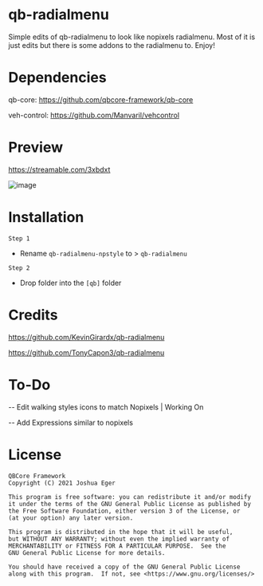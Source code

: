# qb-radialmenu
Simple edits of qb-radialmenu to look like nopixels radialmenu. Most of it is just edits but there is some addons to the radialmenu to. Enjoy!

# Dependencies
qb-core: https://github.com/qbcore-framework/qb-core

veh-control: https://github.com/Manvaril/vehcontrol

# Preview
https://streamable.com/3xbdxt

![image](https://user-images.githubusercontent.com/108560629/179027979-53b7a925-159e-4dc7-a3f1-49cd05fed857.png)

# Installation
```Step 1```
- Rename ```qb-radialmenu-npstyle``` to > ```qb-radialmenu```

```Step 2```
- Drop folder into the ```[qb]``` folder

# Credits

https://github.com/KevinGirardx/qb-radialmenu

https://github.com/TonyCapon3/qb-radialmenu

# To-Do
-- Edit walking styles icons to match Nopixels | Working On

-- Add Expressions similar to nopixels

# License

    QBCore Framework
    Copyright (C) 2021 Joshua Eger

    This program is free software: you can redistribute it and/or modify
    it under the terms of the GNU General Public License as published by
    the Free Software Foundation, either version 3 of the License, or
    (at your option) any later version.

    This program is distributed in the hope that it will be useful,
    but WITHOUT ANY WARRANTY; without even the implied warranty of
    MERCHANTABILITY or FITNESS FOR A PARTICULAR PURPOSE.  See the
    GNU General Public License for more details.

    You should have received a copy of the GNU General Public License
    along with this program.  If not, see <https://www.gnu.org/licenses/>
